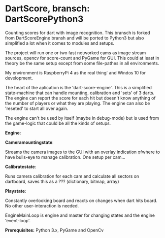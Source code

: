 # DartScore, bransch: DartScorePython3
Counting scores for dart with image recognition.
This bransch is forked from DartScoreEngine bransh and will be ported to Python3 but also simplified a lot when it comes to modules and setups.

The project will run one or two fast networked cams as image stream sources, opencv for score-count and PyGame for GUI. This could at least in theory be the same setup except from some file-pathes in all environments.

My environment is RaspberryPi 4 as the real thing' and Windos 10 for development.

The heart of the aplication is the 'dart-score-engine'. 
This is a simplified state-machine that can handle mounting, calibration and 'sets' of 3 darts.  
The engine can report the score for each hit but doesn't know anything of the number of players or what they are playing. The engine can also be 'reseted' to start all over again.

The engine can't be used by itself (maybe in debug-mode) but is used from the game-logic that could be all the kinds of setups. 

**Engine**:

**Cameramountingstate**:

Streams the camera images to the GUI with an overlay indication ofwhere to have bulls-eye to manage calibration. One setup per cam...

**Calibratestate**:

Runs camera calibration for each cam and calculate all sectors on dartboard, saves this as a ??? (dictionary, bitmap, array)

**Playstate**:

Constantly overlooking board and reacts on changes when dart hits board. No other user-interaction is needed.

EngineMainLoop is engine and master for changing states and the engine 'event-loop'.

**Prerequisites:**
Python 3.x, PyGame and OpenCv 



